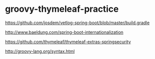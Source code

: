# groovy-thymeleaf-practice

https://github.com/josdem/vetlog-spring-boot/blob/master/build.gradle

http://www.baeldung.com/spring-boot-internationalization

https://github.com/thymeleaf/thymeleaf-extras-springsecurity

http://groovy-lang.org/syntax.html